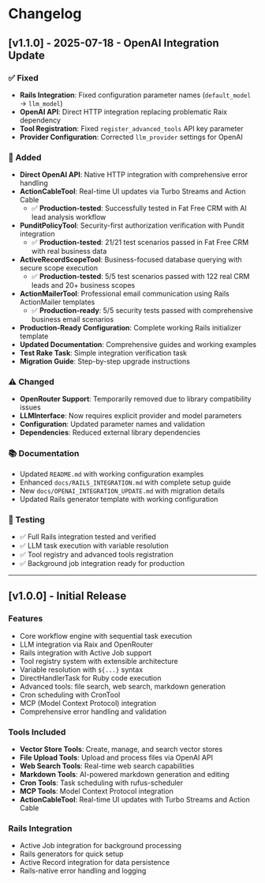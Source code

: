 # Changelog

## [v1.1.0] - 2025-07-18 - OpenAI Integration Update

### ✅ Fixed
- **Rails Integration**: Fixed configuration parameter names (`default_model` → `llm_model`)
- **OpenAI API**: Direct HTTP integration replacing problematic Raix dependency
- **Tool Registration**: Fixed `register_advanced_tools` API key parameter
- **Provider Configuration**: Corrected `llm_provider` settings for OpenAI

### 🚀 Added
- **Direct OpenAI API**: Native HTTP integration with comprehensive error handling
- **ActionCableTool**: Real-time UI updates via Turbo Streams and Action Cable
  - ✅ **Production-tested**: Successfully tested in Fat Free CRM with AI lead analysis workflow
- **PunditPolicyTool**: Security-first authorization verification with Pundit integration
  - ✅ **Production-tested**: 21/21 test scenarios passed in Fat Free CRM with real business data
- **ActiveRecordScopeTool**: Business-focused database querying with secure scope execution
  - ✅ **Production-tested**: 5/5 test scenarios passed with 122 real CRM leads and 20+ business scopes
- **ActionMailerTool**: Professional email communication using Rails ActionMailer templates
  - ✅ **Production-ready**: 5/5 security tests passed with comprehensive business email scenarios
- **Production-Ready Configuration**: Complete working Rails initializer template
- **Updated Documentation**: Comprehensive guides and working examples
- **Test Rake Task**: Simple integration verification task
- **Migration Guide**: Step-by-step upgrade instructions

### ⚠️ Changed
- **OpenRouter Support**: Temporarily removed due to library compatibility issues
- **LLMInterface**: Now requires explicit provider and model parameters
- **Configuration**: Updated parameter names and validation
- **Dependencies**: Reduced external library dependencies

### 📚 Documentation
- Updated `README.md` with working configuration examples
- Enhanced `docs/RAILS_INTEGRATION.md` with complete setup guide  
- New `docs/OPENAI_INTEGRATION_UPDATE.md` with migration details
- Updated Rails generator template with working configuration

### 🧪 Testing
- ✅ Full Rails integration tested and verified
- ✅ LLM task execution with variable resolution
- ✅ Tool registry and advanced tools registration
- ✅ Background job integration ready for production

---

## [v1.0.0] - Initial Release

### Features
- Core workflow engine with sequential task execution
- LLM integration via Raix and OpenRouter
- Rails integration with Active Job support
- Tool registry system with extensible architecture
- Variable resolution with `${...}` syntax
- DirectHandlerTask for Ruby code execution
- Advanced tools: file search, web search, markdown generation
- Cron scheduling with CronTool
- MCP (Model Context Protocol) integration
- Comprehensive error handling and validation

### Tools Included
- **Vector Store Tools**: Create, manage, and search vector stores
- **File Upload Tools**: Upload and process files via OpenAI API
- **Web Search Tools**: Real-time web search capabilities  
- **Markdown Tools**: AI-powered markdown generation and editing
- **Cron Tools**: Task scheduling with rufus-scheduler
- **MCP Tools**: Model Context Protocol integration
- **ActionCableTool**: Real-time UI updates with Turbo Streams and Action Cable

### Rails Integration
- Active Job integration for background processing
- Rails generators for quick setup
- Active Record integration for data persistence
- Rails-native error handling and logging 